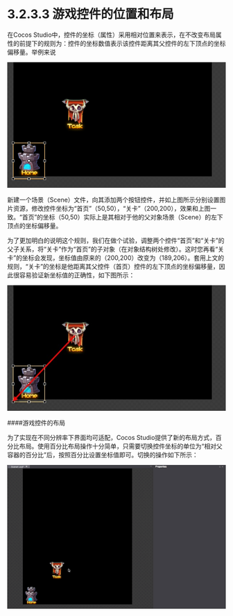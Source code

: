 # 3.2.3.3 游戏控件的位置和布局


在Cocos Studio中，控件的坐标（属性）采用相对位置来表示，在不改变布局属性的前提下的规则为：控件的坐标数值表示该控件距离其父控件的左下顶点的坐标偏移量。举例来说 

![Image](res/image049.png)

新建一个场景（Scene）文件，向其添加两个按钮控件，并如上图所示分别设置图片资源，修改控件坐标为“首页”（50,50），“关卡”（200,200），效果和上图一致。“首页”的坐标（50,50）实际上是其相对于他的父对象场景（Scene）的左下顶点的坐标偏移量。 

为了更加明白的说明这个规则，我们在做个试验，调整两个控件“首页”和“关卡”的父子关系，将“关卡”作为“首页”的子对象（在对象结构树处修改）。这时您再看“关卡”的坐标会发现，坐标值由原来的（200,200）改变为（189,206）。套用上文的规则，“关卡”的坐标是他距离其父控件（首页）控件的左下顶点的坐标偏移量，因此很容易验证新坐标值的正确性，如下图所示： 

![Image](res/image050.jpg)

####游戏控件的布局

为了实现在不同分辨率下界面均可适配，Cocos Studio提供了新的布局方式，百分比布局。使用百分比布局操作十分简单，只需要切换控件坐标的单位为“相对父容器的百分比”后，按照百分比设置坐标值即可。切换的操作如下所示：

![Image](res/image132.gif)

